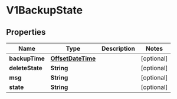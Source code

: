# V1BackupState

## Properties
Name | Type | Description | Notes
------------ | ------------- | ------------- | -------------
**backupTime** | [**OffsetDateTime**](OffsetDateTime.md) |  |  [optional]
**deleteState** | **String** |  |  [optional]
**msg** | **String** |  |  [optional]
**state** | **String** |  |  [optional]
